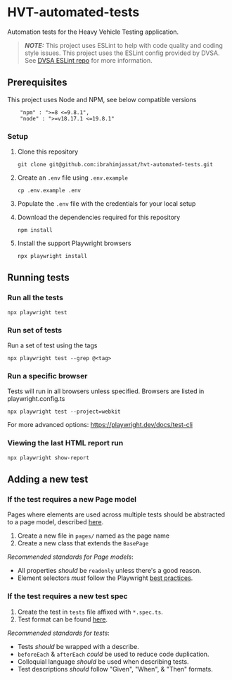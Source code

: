 # HVT-automated-tests

Automation tests for the Heavy Vehicle Testing application.

> **_NOTE:_** This project uses ESLint to help with code quality and coding style issues. This project uses the ESLint config provided by DVSA. See [DVSA ESLint repo](https://github.com/dvsa/eslint-config-ts) for more information.

## Prerequisites
This project uses Node and NPM, see below compatible versions
```shell
    "npm" : ">=8 <=9.8.1",    
    "node" : ">=v18.17.1 <=19.8.1"  
```
### Setup
1. Clone this repository

   ```shell
   git clone git@github.com:ibrahimjassat/hvt-automated-tests.git
    ```

1. Create an `.env` file using `.env.example`

    ```shell
    cp .env.example .env
    ```

1. Populate the `.env` file with the credentials for your local setup
1. Download the dependencies required for this repository

    ```shell
    npm install
    ```

1. Install the support Playwright browsers

    ```shell
    npx playwright install
    ```

## Running tests

### Run all the tests

```shell
npx playwright test
```

### Run set of tests
Run a set of test using the tags

```shell
npx playwright test --grep @<tag>
```

### Run a specific browser
Tests will run in all browsers unless specified. Browsers are listed in playwright.config.ts

```shell
npx playwright test --project=webkit
```

For more advanced options: https://playwright.dev/docs/test-cli

### Viewing the last HTML report run

```shell
npx playwright show-report
```

## Adding a new test

### If the test requires a new Page model
Pages where elements are used across multiple tests should be abstracted to a page model, described [here](https://playwright.dev/docs/test-pom).

1. Create a new file in `pages/` named as the page name
1. Create a new class that extends the `BasePage`

*Recommended standards for Page models*:
- All properties _should_ be `readonly` unless there's a good reason.
- Element selectors _must_ follow the Playwright [best practices](https://playwright.dev/docs/selectors#best-practices).

### If the test requires a new test spec
1. Create the test in `tests` file affixed with `*.spec.ts`.
2. Test format can be found [here](https://playwright.dev/docs/intro#first-test).

*Recommended standards for tests*:
- Tests _should_ be wrapped with a describe.
- `beforeEach` & `afterEach` _could_ be used to reduce code duplication.
- Colloquial language _should_ be used when describing tests.
- Test descriptions _should_ follow "Given", "When", & "Then" formats.
